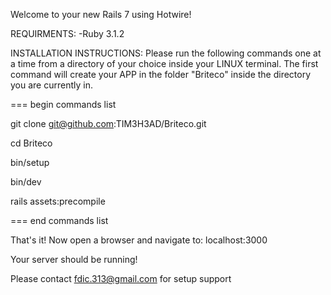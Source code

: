 Welcome to your new Rails 7 using Hotwire!

REQUIRMENTS:
  -Ruby 3.1.2

INSTALLATION INSTRUCTIONS:
Please run the following commands one at a time from a directory of your choice inside your LINUX terminal. The first command will create your APP in the folder "Briteco" inside the directory you are currently in.

=== begin commands list 


git clone git@github.com:TIM3H3AD/Briteco.git

cd Briteco

bin/setup

bin/dev

rails assets:precompile


=== end commands list

That's it! Now open a browser and navigate to: localhost:3000 

Your server should be running! 

Please contact fdic.313@gmail.com for setup support
